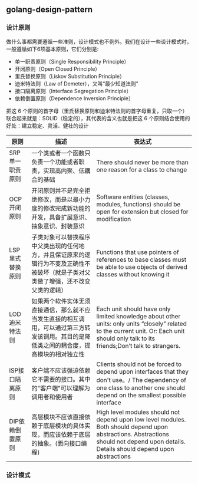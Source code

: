 ## golang-design-pattern


### 设计原则

做什么事都需要遵循一些准则，设计模式也不例外。我们在设计一些设计模式时，一般遵循如下6项基本原则，它们分别是:

* 单一职责原则（Single Responsibility Principle）
* 开闭原则（Open Closed Principle）
* 里氏替换原则（Liskov Substitution Principle）
* 迪米特法则（Law of Demeter），又叫“最少知道法则”
* 接口隔离原则（Interface Segregation Principle）
* 依赖倒置原则（Dependence Inversion Principle）

把这 6 个原则的首字母（里氏替换原则和迪米特法则的首字母重复，只取一个）联合起来就是：SOLID（稳定的），其代表的含义也就是把这 6 个原则结合使用的好处：建立稳定、灵活、健壮的设计

|  原则  | 描述  |  表达式  |
| ----  |----   | ----   |
|SRP单一职责原则 |一个类或者一个函数只负责一个功能或者职责，实现高内聚、低耦合的基础  |There should never be more than one reason for a class to change |
|OCP开闭原则 |开闭原则并不是完全拒绝修改，而是以最小力度的修改完成新功能的开发，具备扩展意识、抽象意识、封装意识 |Software entities (classes, modules, functions) should be open for extension but closed for modification |
|LSP里式替换原则 |子类对象可以替换程序中父类出现的任何地方，并且保证原来的逻辑行为不变及正确性不被破坏（就是子类对父类做了增强，还不改变父类的逻辑）  |Functions that use pointers of references to base classes must be able to use  objects of  derived classes without knowing it  |
|LOD迪米特法则 |如果两个软件实体无须直接通信，那么就不应当发生直接的相互调用，可以通过第三方转发该调用。其目的是降低类之间的耦合度，提高模块的相对独立性  |Each unit should have only limited knowledge about other units: only units “closely” related to the current unit. Or: Each unit should only talk to its friends;Don’t talk to strangers. |
|ISP接口隔离原则 |客户端不应该强迫依赖它不需要的接口。其中的"客户端"可以理解为调用者和使用者  |Clients should not be forced to depend upon interfaces that they don't use。/ The dependency of one class to another one should depend on the smallest possible interface |
|DIP依赖倒置原则 |高层模块不应该直接依赖于底层模块的具体实现，而应该依赖于底层的抽象。(面向接口编程)|High level modules should not depend upon low level modules. Both should depend upon abstractions. Abstractions should not depend upon details. Details should depend upon abstractions |

### 设计模式
